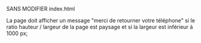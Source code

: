 SANS MODIFIER index.html

La page doit afficher un message "merci de retourner votre téléphone"
si le ratio hauteur / largeur de la page est paysage et si la largeur est inférieur à 1000 px;